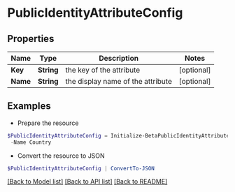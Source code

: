 # PublicIdentityAttributeConfig
## Properties

Name | Type | Description | Notes
------------ | ------------- | ------------- | -------------
**Key** | **String** | the key of the attribute | [optional] 
**Name** | **String** | the display name of the attribute | [optional] 

## Examples

- Prepare the resource
```powershell
$PublicIdentityAttributeConfig = Initialize-BetaPublicIdentityAttributeConfig  -Key country `
 -Name Country
```

- Convert the resource to JSON
```powershell
$PublicIdentityAttributeConfig | ConvertTo-JSON
```

[[Back to Model list]](../README.md#documentation-for-models) [[Back to API list]](../README.md#documentation-for-api-endpoints) [[Back to README]](../README.md)

